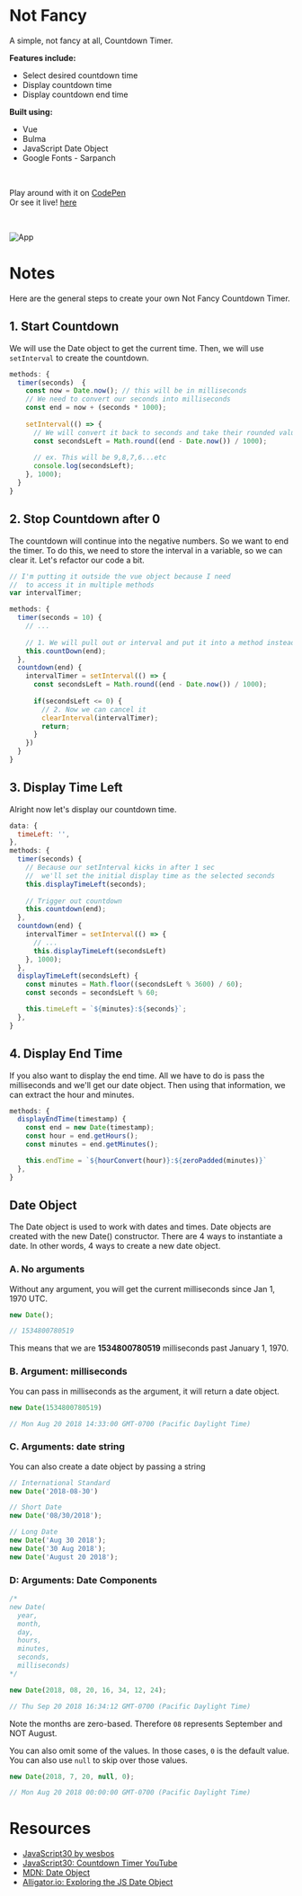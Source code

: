 # Not Fancy 

A simple, not fancy at all, Countdown Timer.

**Features include:**
- Select desired countdown time
- Display countdown time
- Display countdown end time

**Built using:**
- Vue
- Bulma
- JavaScript Date Object
- Google Fonts - Sarpanch

<br>

Play around with it on [CodePen](https://codepen.io/samanthaming/pen/WgrYZr)  
Or see it live! [here](https://samanthaming.github.io/not-fancy-countdown-timer/)

<br>

![App](images/not-fancy-clock.png)

# Notes

Here are the general steps to create your own Not Fancy Countdown Timer.

## 1. Start Countdown

We will use the Date object to get the current time. Then, we will use `setInterval` to create the countdown.

```javascript
methods: {
  timer(seconds)  {
    const now = Date.now(); // this will be in milliseconds
    // We need to convert our seconds into milliseconds
    const end = now + (seconds * 1000);
    
    setInterval(() => {
      // We will convert it back to seconds and take their rounded value
      const secondsLeft = Math.round((end - Date.now()) / 1000);
      
      // ex. This will be 9,8,7,6...etc
      console.log(secondsLeft);
    }, 1000);
  }
}
```

## 2. Stop Countdown after 0

The countdown will continue into the negative numbers. So we want to end the timer. To do this, we need to store the interval in a variable, so we can clear it. Let's refactor our code a bit.

```javascript
// I'm putting it outside the vue object because I need
//  to access it in multiple methods
var intervalTimer;

methods: {
  timer(seconds = 10) {
    // ...
    
    // 1. We will pull out or interval and put it into a method instead
    this.countDown(end);
  },
  countdown(end) {
    intervalTimer = setInterval(() => {
      const secondsLeft = Math.round((end - Date.now()) / 1000);
      
      if(secondsLeft <= 0) {
        // 2. Now we can cancel it
        clearInterval(intervalTimer);
        return;
      }
    })
  }
}
```

## 3. Display Time Left

Alright now let's display our countdown time.

```javascript
data: {
  timeLeft: '',
},
methods: {
  timer(seconds) {
    // Because our setInterval kicks in after 1 sec
    //  we'll set the initial display time as the selected seconds
    this.displayTimeLeft(seconds);
    
    // Trigger out countdown
    this.countdown(end);
  },
  countdown(end) {
    intervalTimer = setInterval(() => {
      // ...
      this.displayTimeLeft(secondsLeft)
    }, 1000);
  },
  displayTimeLeft(secondsLeft) {
    const minutes = Math.floor((secondsLeft % 3600) / 60);
    const seconds = secondsLeft % 60;

    this.timeLeft = `${minutes}:${seconds}`;
  },
}
```

## 4. Display End Time

If you also want to display the end time. All we have to do is pass the milliseconds and we'll get our date object. Then using that information, we can extract the hour and minutes.

```javascript
methods: {
  displayEndTime(timestamp) {
    const end = new Date(timestamp);
    const hour = end.getHours();
    const minutes = end.getMinutes();

    this.endTime = `${hourConvert(hour)}:${zeroPadded(minutes)}`
  },
}
```

## Date Object

The Date object is used to work with dates and times. Date objects are created with the new Date() constructor. There are 4 ways to instantiate a date. In other words, 4 ways to create a new date object.

### A. No arguments

Without any argument, you will get the current milliseconds since Jan 1, 1970 UTC.

```javascript
new Date(); 

// 1534800780519
```

This means that we are **1534800780519** milliseconds past January 1, 1970.

### B. Argument: milliseconds

You can pass in milliseconds as the argument, it will return a date object.

```javascript
new Date(1534800780519)

// Mon Aug 20 2018 14:33:00 GMT-0700 (Pacific Daylight Time)
```

### C. Arguments: date string

You can also create a date object by passing a string

```javascript
// International Standard
new Date('2018-08-30') 

// Short Date
new Date('08/30/2018');

// Long Date
new Date('Aug 30 2018');
new Date('30 Aug 2018');
new Date('August 20 2018');
```

### D: Arguments: Date Components

```javascript
/* 
new Date(
  year, 
  month, 
  day, 
  hours, 
  minutes, 
  seconds, 
  milliseconds) 
*/

new Date(2018, 08, 20, 16, 34, 12, 24);

// Thu Sep 20 2018 16:34:12 GMT-0700 (Pacific Daylight Time)
```

Note the months are zero-based. Therefore `08` represents September and NOT August. 

You can also omit some of the values. In those cases, `0` is the default value. You can also use `null` to skip over those values.

```javascript
new Date(2018, 7, 20, null, 0);

// Mon Aug 20 2018 00:00:00 GMT-0700 (Pacific Daylight Time)
```

# Resources

- [JavaScript30 by wesbos](https://github.com/wesbos/JavaScript30)
- [JavaScript30: Countdown Timer YouTube](https://youtu.be/LAaf7-WuJJQ)
- [MDN: Date Object](https://developer.mozilla.org/en-US/docs/Web/JavaScript/Reference/Global_Objects/Date)
- [Alligator.io: Exploring the JS Date Object](https://alligator.io/js/date-object/)
